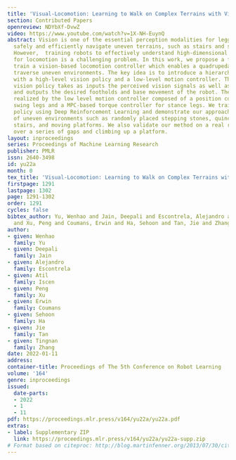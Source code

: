 ```yaml
---
title: 'Visual-Locomotion: Learning to Walk on Complex Terrains with Vision'
section: Contributed Papers
openreview: NDYbXf-DvwZ
video: https://www.youtube.com/watch?v=1X-NH-EuynQ
abstract: Vision is one of the essential perception modalities for legged robots to
  safely and efficiently navigate uneven terrains, such as stairs and stepping stones.
  However,  training robots to effectively understand high-dimensional visual input
  for locomotion is a challenging problem. In this work, we propose a framework to
  train a vision-based locomotion controller which enables a quadrupedal robot to
  traverse uneven environments. The key idea is to introduce a hierarchical structure
  with a high-level vision policy and a low-level motion controller. The high-level
  vision policy takes as inputs the perceived vision signals as well as robot states
  and outputs the desired footholds and base movement of the robot. These are then
  realized by the low level motion controller composed of a position controller for
  swing legs and a MPC-based torque controller for stance legs. We train the vision
  policy using Deep Reinforcement Learning and demonstrate our approach on a variety
  of uneven environments such as randomly placed stepping stones, quincuncial piles,
  stairs, and moving platforms. We also validate our method on a real robot to walk
  over a series of gaps and climbing up a platform.
layout: inproceedings
series: Proceedings of Machine Learning Research
publisher: PMLR
issn: 2640-3498
id: yu22a
month: 0
tex_title: 'Visual-Locomotion: Learning to Walk on Complex Terrains with Vision'
firstpage: 1291
lastpage: 1302
page: 1291-1302
order: 1291
cycles: false
bibtex_author: Yu, Wenhao and Jain, Deepali and Escontrela, Alejandro and Iscen, Atil
  and Xu, Peng and Coumans, Erwin and Ha, Sehoon and Tan, Jie and Zhang, Tingnan
author:
- given: Wenhao
  family: Yu
- given: Deepali
  family: Jain
- given: Alejandro
  family: Escontrela
- given: Atil
  family: Iscen
- given: Peng
  family: Xu
- given: Erwin
  family: Coumans
- given: Sehoon
  family: Ha
- given: Jie
  family: Tan
- given: Tingnan
  family: Zhang
date: 2022-01-11
address:
container-title: Proceedings of The 5th Conference on Robot Learning
volume: '164'
genre: inproceedings
issued:
  date-parts:
  - 2022
  - 1
  - 11
pdf: https://proceedings.mlr.press/v164/yu22a/yu22a.pdf
extras:
- label: Supplementary ZIP
  link: https://proceedings.mlr.press/v164/yu22a/yu22a-supp.zip
# Format based on citeproc: http://blog.martinfenner.org/2013/07/30/citeproc-yaml-for-bibliographies/
---
```

